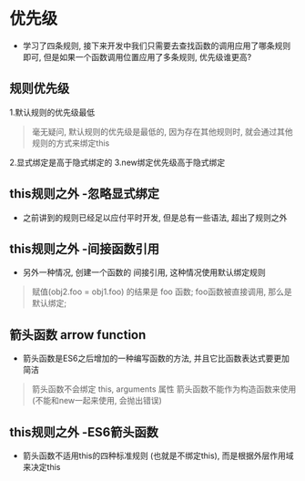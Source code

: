 # 优先级

- 学习了四条规则, 接下来开发中我们只需要去查找函数的调用应用了哪条规则即可, 但是如果一个函数调用位置应用了多条规则, 优先级谁更高?

## 规则优先级

1.默认规则的优先级最低

> 毫无疑问, 默认规则的优先级是最低的, 因为存在其他规则时, 就会通过其他规则的方式来绑定this

2.显式绑定是高于隐式绑定的
3.new绑定优先级高于隐式绑定

## this规则之外 -忽略显式绑定

- 之前讲到的规则已经足以应付平时开发, 但是总有一些语法, 超出了规则之外

## this规则之外 -间接函数引用

- 另外一种情况, 创建一个函数的 间接引用, 这种情况使用默认绑定规则

 > 赋值(obj2.foo = obj1.foo) 的结果是 foo 函数;
 > foo函数被直接调用, 那么是默认绑定;

## 箭头函数 arrow function

- 箭头函数是ES6之后增加的一种编写函数的方法, 并且它比函数表达式要更加简洁

 > 箭头函数不会绑定 this, arguments 属性
 > 箭头函数不能作为构造函数来使用 (不能和new一起来使用, 会抛出错误)

## this规则之外 -ES6箭头函数

- 箭头函数不适用this的四种标准规则 (也就是不绑定this), 而是根据外层作用域来决定this
